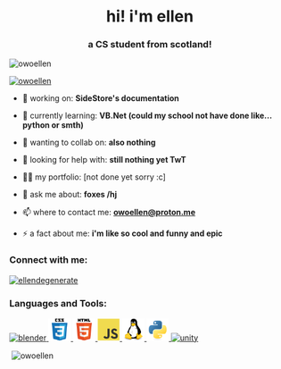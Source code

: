 <h1 align="center">hi! i'm ellen</h1>
<h3 align="center">a CS student from scotland!</h3>

<p align="left"> <img src="https://komarev.com/ghpvc/?username=owoellen&label=Profile%20views&color=0e75b6&style=flat" alt="owoellen" /> </p>

<p align="left"> <a href="https://github.com/ryo-ma/github-profile-trophy"><img src="https://github-profile-trophy.vercel.app/?username=owoellen" alt="owoellen" /></a> </p>

- 🔭 working on: **SideStore's documentation**

- 🌱 currently learning: **VB.Net (could my school not have done like... python or smth)**

- 👯 wanting to collab on: **also nothing**

- 🤝 looking for help with: **still nothing yet TwT**

- 👨‍💻 my portfolio: [not done yet sorry :c]

- 💬 ask me about: **foxes /hj**

- 📫 where to contact me: **owoellen@proton.me**

- ⚡ a fact about me: **i'm like so cool and funny and epic**

<h3 align="left">Connect with me:</h3>
<p align="left">
<a href="https://www.youtube.com/@ellendegenerate." target="blank"><img align="center" src="https://raw.githubusercontent.com/rahuldkjain/github-profile-readme-generator/master/src/images/icons/Social/youtube.svg" alt="ellendegenerate" height="30" width="40" /></a>
</p>

<h3 align="left">Languages and Tools:</h3>
<p align="left"> <a href="https://www.blender.org/" target="_blank" rel="noreferrer"> <img src="https://download.blender.org/branding/community/blender_community_badge_white.svg" alt="blender" width="40" height="40"/> </a> <a href="https://www.w3schools.com/css/" target="_blank" rel="noreferrer"> <img src="https://raw.githubusercontent.com/devicons/devicon/master/icons/css3/css3-original-wordmark.svg" alt="css3" width="40" height="40"/> </a> <a href="https://www.w3.org/html/" target="_blank" rel="noreferrer"> <img src="https://raw.githubusercontent.com/devicons/devicon/master/icons/html5/html5-original-wordmark.svg" alt="html5" width="40" height="40"/> </a> <a href="https://developer.mozilla.org/en-US/docs/Web/JavaScript" target="_blank" rel="noreferrer"> <img src="https://raw.githubusercontent.com/devicons/devicon/master/icons/javascript/javascript-original.svg" alt="javascript" width="40" height="40"/> </a> <a href="https://www.linux.org/" target="_blank" rel="noreferrer"> <img src="https://raw.githubusercontent.com/devicons/devicon/master/icons/linux/linux-original.svg" alt="linux" width="40" height="40"/> </a> <a href="https://www.python.org" target="_blank" rel="noreferrer"> <img src="https://raw.githubusercontent.com/devicons/devicon/master/icons/python/python-original.svg" alt="python" width="40" height="40"/> </a> <a href="https://unity.com/" target="_blank" rel="noreferrer"> <img src="https://www.vectorlogo.zone/logos/unity3d/unity3d-icon.svg" alt="unity" width="40" height="40"/> </a> </p>

<p>&nbsp;<img align="center" src="https://github-readme-stats.vercel.app/api?username=owoellen&show_icons=true&locale=en" alt="owoellen" /></p>
